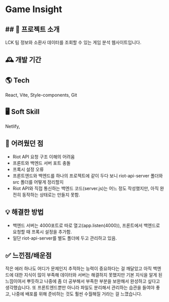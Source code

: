 # Game Insight

## ## 🌈 프로젝트 소개
LCK 팀 정보와 소환사 데이터를 조회할 수 있는 게임 분석 웹사이트입니다.

## 🕰️ 개발 기간


## 🌎 Tech
React, Vite, Style-components, Git

## 🖥️ Soft Skill
Netlify, 

## 🥺 어려웠던 점
- Riot API 요청 구조 이해의 어려움
- 프론트와 백엔드 서버 포트 충돌
- 프록시 설정 오류
- 프론트엔드와 백엔드를 하나의 프로젝트에 같이 두다 보니 riot-api-server 폴더와 src 폴더를 어떻게 정리할지
- Riot API와 직접 통신하는 백엔드 코드(server.js)는 어느 정도 작성했지만,
아직 완전히 동작하는 상태로는 만들지 못함.

## 💡 해결한 방법
- 백엔드 서버는 4000포트로 따로 열고(app.listen(4000)), 프론트에서 백엔드로 요청할 때 프록시 설정을 추가함.
- 일단 riot-api-server를 별도 폴더에 두고 관리하고 있음.

## ✅ 느낀점/배운점
작은 에러 하나도 어디가 문제인지 추적하는 능력이 중요하다는 걸 깨달았고 
아직 백엔드에 대한 지식이 많이 부족해 데이터와 서버는 해결하지 못했지만 기본 지식을 알게 된 느낌이여서 뿌듯하고 나중에 좀 더 공부해서 부족한 부분을 보완해서 완성하고 싶다고 생각했습니다.
또 프론트엔드뿐만 아니라 파일도 분리해서 관리하는 습관을 들여야 좋고, 나중에 배포를 위해 준비하는 것도 훨씬 수월해질 거라는 걸 느꼈습니다.
